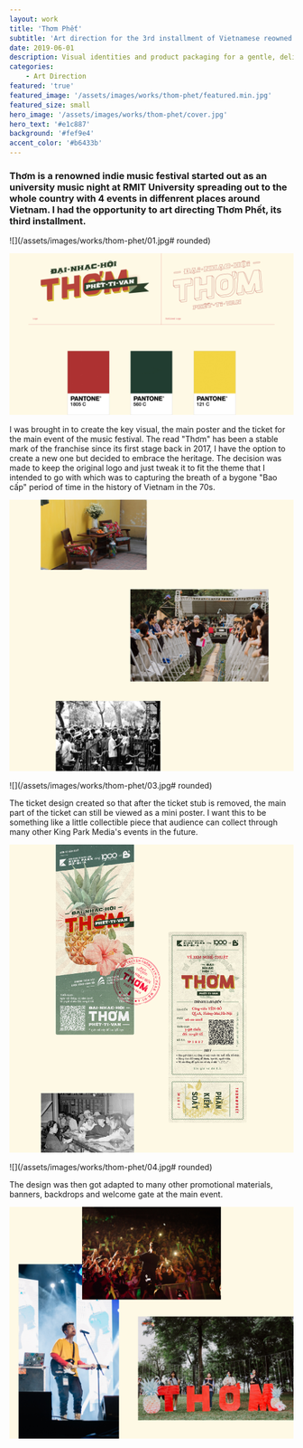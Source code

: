 ```yaml
---
layout: work
title: 'Thơm Phết'
subtitle: 'Art direction for the 3rd installment of Vietnamese reowned independent music festival.'
date: 2019-06-01
description: Visual identities and product packaging for a gentle, delicate and refined event planning and design firms.
categories:
    - Art Direction
featured: 'true'
featured_image: '/assets/images/works/thom-phet/featured.min.jpg'
featured_size: small
hero_image: '/assets/images/works/thom-phet/cover.jpg'
hero_text: '#e1c887'
background: '#fef9e4'
accent_color: '#b6433b'
---
```


### Thơm is a renowned indie music festival started out as an university music night at RMIT University spreading out to the whole country with 4 events in diffenrent places around Vietnam. I had the opportunity to art directing Thơm Phết, its third installment.

![](/assets/images/works/thom-phet/01.jpg# rounded)

![](/assets/images/works/thom-phet/02.jpg)

I was brought in to create the key visual, the main poster and the ticket for the main event of the music festival. The read "Thơm" has been a stable mark of the franchise since its first stage back in 2017, I have the option to create a new one but decided to embrace the heritage. The decision was made to keep the original logo and just tweak it to fit the theme that I intended to go with which was to capturing the breath of a bygone "Bao cấp" period of time in the history of Vietnam in the 70s.

![](/assets/images/works/thom-phet/06.jpg)

![](/assets/images/works/thom-phet/03.jpg# rounded)

The ticket design created so that after the ticket stub is removed, the main part of the ticket can still be viewed as a mini poster. I want this to be something like a little collectible piece that audience can collect through many other King Park Media's events in the future.

![](/assets/images/works/thom-phet/05.jpg)

![](/assets/images/works/thom-phet/04.jpg# rounded)

The design was then got adapted to many other promotional materials, banners, backdrops and welcome gate at the main event.

![](/assets/images/works/thom-phet/07.jpg)
